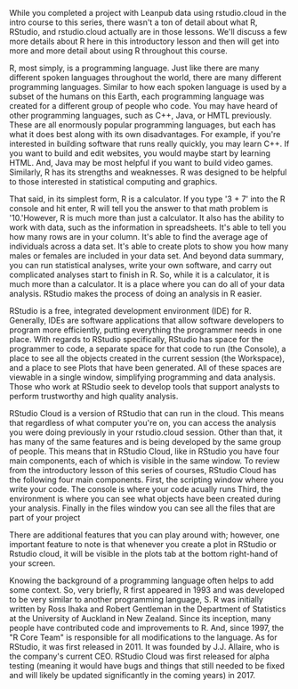 While you completed a project with Leanpub data using rstudio.cloud in the intro course to this series, there wasn't a ton of detail about what R, RStudio, and rstudio.cloud actually are in those lessons. We'll discuss a few more details about R here in this introductory lesson and then will get into more and more detail about using R throughout this course.

R, most simply, is a programming language. Just like there are many different spoken languages throughout the world, there are many different programming languages. Similar to how each spoken language is used by a subset of the humans on this Earth, each programming language was created for a different group of people who code. You may have heard of other programming languages, such as C++, Java, or HMTL previously. These are all enormously popular programming languages, but each has what it does best along with its own disadvantages. For example, if you're interested in building software that runs really quickly, you may learn C++. If you want to build and edit websites, you would maybe start by learning HTML. And, Java may be most helpful if you want to build video games. Similarly, R has its strengths and weaknesses. R was designed to be helpful to those interested in statistical computing and graphics. 

That said, in its simplest form, R is a calculator. If you type '3 + 7' into the R console and hit enter, R will tell you the answer to that math problem is '10.'However, R is much more than just a calculator. It also has the ability to work with data, such as the information in spreadsheets. It's able to tell you how many rows are in your column. It's able to find the average age of individuals across a data set. It's able to create plots to show you how many males or females are included in your data set. And beyond data summary, you can run statistical analyses, write your own software, and carry out complicated analyses start to finish in R. So, while it is a calculator, it is much more than a calculator. It is a place where you can do all of your data analysis. RStudio makes the process of doing an analysis in R easier.

RStudio is a free, integrated development environment (IDE) for R. Generally, IDEs are software applications that allow software developers to program more efficiently, putting everything the programmer needs in one place. With regards to RStudio specifically, RStudio has space for the programmer to code, a separate space for that code to run (the Console), a place to see all the objects created in the current session (the Workspace), and a place to see Plots that have been generated. All of these spaces are viewable in a single window, simplifying programming and data analysis. Those who work at RStudio seek to develop tools that support analysts to perform trustworthy and high quality analysis.

RStudio Cloud is a version of RStudio that can run in the cloud. This means that regardless of what computer you're on, you can access the analysis you were doing previously in your rstudio.cloud session. Other than that, it has many of the same features and is being developed by the same group of people. This means that in RStudio Cloud, like in RStudio you have four main components, each of which is visible in the same window. To review from the introductory lesson of this series of courses, RStudio Cloud has the following four main components. First, the scripting window where you write your code. The console is where your code acually runs Third, the environment is where you can see what objects have been created during your analysis. Finally in the files window you can see all the files that are part of your project

There are additional features that you can play around with; however, one important feature to note is that whenever you create a plot in RStudio or Rstudio cloud, it will be visible in the plots tab at the bottom right-hand of your screen.

Knowing the background of a programming language often helps to add some context. So, very briefly, R first appeared in 1993 and was developed to be very similar to another programming language, S. R was initially written by Ross Ihaka and Robert Gentleman in the Department of Statistics at the University of Auckland in New Zealand. Since its inception, many people have contributed code and improvements to R. And, since 1997, the "R Core Team" is responsible for all modifications to the language. As for RStudio, it was first released in 2011. It was founded by J.J. Allaire, who is the company's current CEO. RStudio Cloud was first released for alpha testing (meaning it would have bugs and things that still needed to be fixed and will likely be updated significantly in the coming years) in 2017.
